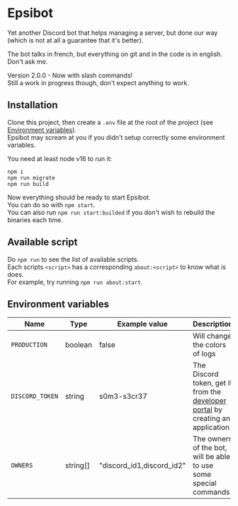# Epsibot

Yet another Discord bot that helps managing a server, but done our way (which is not at all a guarantee that it's better).

The bot talks in french, but everything on git and in the code is in english. Don't ask me.

Version 2.0.0 - Now with slash commands!<br>
Still a work in progress though, don't expect anything to work.

## Installation

Clone this project, then create a `.env` file at the root of the project (see [Environment variables](#environment-variables)).<br>
Epsibot may scream at you if you didn't setup correctly some environment variables.

You need at least node v16 to run it:
```
npm i
npm run migrate
npm run build
```

Now everything should be ready to start Epsibot.<br>
You can do so with `npm start`.<br>
You can also run `npm run start:builded` if you don't wish to rebuild the binaries each time.

## Available script

Do `npm run` to see the list of available scripts.<br>
Each scripts `<script>` has a corresponding `about:<script>` to know what is does.<br>
For example, try running `npm run about:start`.

## Environment variables

Name			|	Type		|	Example value				|	Description
---				|	---			|	---							|	---
`PRODUCTION`	|	boolean		|	false						|	Will change the colors of logs
`DISCORD_TOKEN`	|	string		|	s0m3-s3cr37					|	The Discord token, get it from the [developer portal](https://discord.com/developers/applications) by creating an application
`OWNERS`		|	string[]	|	"discord_id1,discord_id2"	|	The owners of the bot, will be able to use some special commands
